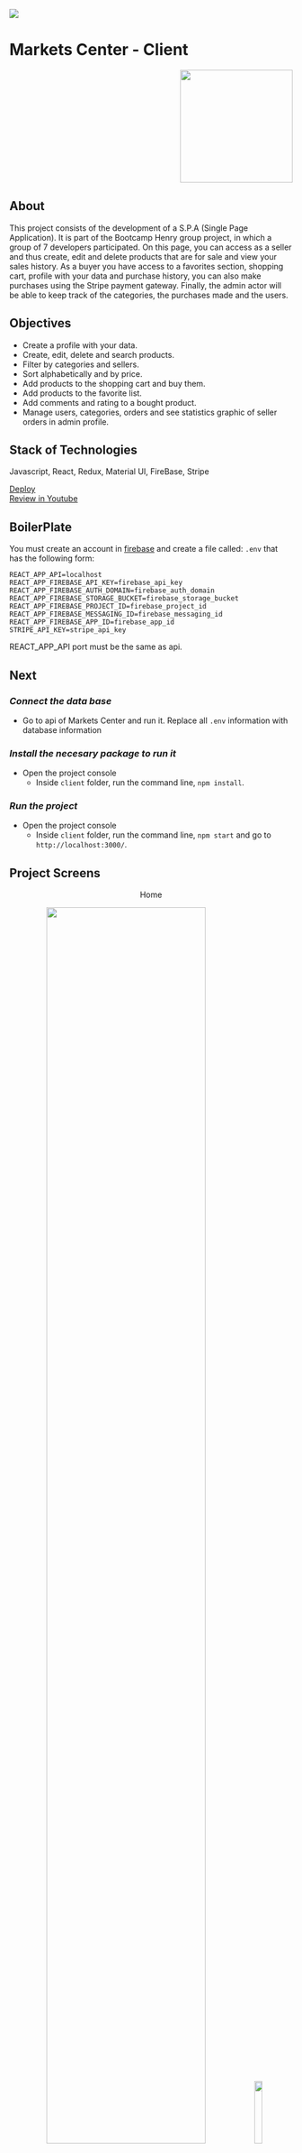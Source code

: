 <p align='left'>
    <img src='https://static.wixstatic.com/media/85087f_0d84cbeaeb824fca8f7ff18d7c9eaafd~mv2.png/v1/fill/w_160,h_30,al_c,q_85,usm_0.66_1.00_0.01/Logo_completo_Color_1PNG.webp' </img>
</p>

# Markets Center - Client

<p align="right">
  <img height="200" src="https://user-images.githubusercontent.com/86481813/168854600-5f78aaca-b87a-406d-813f-1095d8cd7879.png"/>
</p>

## About
This project consists of the development of a S.P.A (Single Page Application). It is part of the Bootcamp Henry group project, in which a group of 7 developers participated. On this page, you can access as a seller and thus create, edit and delete products that are for sale and view your sales history.
As a buyer you have access to a favorites section, shopping cart, profile with your data and purchase history, you can also make purchases using the Stripe payment gateway. Finally, the admin actor will be able to keep track of the categories, the purchases made and the users.

## Objectives
- Create a profile with your data.
- Create, edit, delete and search products.
- Filter by categories and sellers.
- Sort alphabetically and by price.
- Add products to the shopping cart and buy them.
- Add products to the favorite list.
- Add comments and rating to a bought product.
- Manage users, categories, orders and see statistics graphic of seller orders in admin profile.

## Stack of Technologies
Javascript, React, Redux, Material UI, FireBase, Stripe

[Deploy](https://markets-center.vercel.app/)
<br/>
[Review in Youtube](https://www.youtube.com/watch?v=N0nbWDKR-Cc)

## BoilerPlate

You must create an account in [firebase](https://firebase.google.com/) and create a file called: `.env` 
that has the following form: 

```
REACT_APP_API=localhost
REACT_APP_FIREBASE_API_KEY=firebase_api_key
REACT_APP_FIREBASE_AUTH_DOMAIN=firebase_auth_domain
REACT_APP_FIREBASE_STORAGE_BUCKET=firebase_storage_bucket
REACT_APP_FIREBASE_PROJECT_ID=firebase_project_id
REACT_APP_FIREBASE_MESSAGING_ID=firebase_messaging_id
REACT_APP_FIREBASE_APP_ID=firebase_app_id
STRIPE_API_KEY=stripe_api_key
```
REACT_APP_API port must be the same as api.

## Next 
### _Connect the data base_

 - Go to api of Markets Center and run it. Replace all `.env` information with database information

 ### _Install the necesary package to run it_

- Open the project console
    + Inside `client` folder, run the command line, `npm install`.

### _Run the project_

- Open the project console    
    + Inside `client` folder, run the command line, `npm start` and go to `http://localhost:3000/`.

## Project Screens
<p align="center">Home</p>
<p align="center">
<a href='https://markets-center.vercel.app/' width='30%'/><img src='https://user-images.githubusercontent.com/86481813/168861669-26076838-33c5-49cb-a8e1-21c00493d3c6.png' width='75%'/></a>
<a href="https://markets-center.vercel.app/"><img src='https://user-images.githubusercontent.com/86481813/168862109-9fbcc4bc-2975-4d43-b3ac-d6551b8487fd.png' width='16.84%'/></a>
</p>
<p align="center">Detail</p>
<p align="center">
<a href='https://markets-center.vercel.app/' width='30%'/><img src='https://user-images.githubusercontent.com/86481813/168862498-2c85b7e8-2314-413e-a3f3-3cddc029bd85.png' width='75%'/></a>
<a href="https://markets-center.vercel.app/"><img src='https://user-images.githubusercontent.com/86481813/168862566-44130477-a569-4884-95a9-151430b5b584.png' width='16.84%'/></a>
</p>
<p align="center">Searched products</p>
<p align="center">
<a href='https://markets-center.vercel.app/' width='30%'/><img src='https://user-images.githubusercontent.com/86481813/168863677-74c6c518-860d-4f5f-b781-cf238fb169b0.png' width='75%'/></a>
<a href="https://markets-center.vercel.app/"><img src='https://user-images.githubusercontent.com/86481813/168863773-1f2c6109-3350-475f-b7b2-adbada44a38e.png' width='16.65%'/></a>
</p>
<p align="center">Shopping cart</p>
<p align="center">
<a href='https://markets-center.vercel.app/' width='30%'/><img src='https://user-images.githubusercontent.com/86481813/168863917-8f3c8acd-3894-4f8a-98a8-c50532905bfd.png' width='75%'/></a>
<a href="https://markets-center.vercel.app/"><img src='https://user-images.githubusercontent.com/86481813/168863986-49d0fb44-8c10-4707-b5c2-b517db698251.png' width='16.52%'/></a>
</p>
<p align="center">Buyer profile</p>
<p align="center">
<a href='https://markets-center.vercel.app/' width='30%'/><img src='https://user-images.githubusercontent.com/86481813/168864287-2385c466-44a6-44b6-96b2-31b57ccfbd71.png' width='75%'/></a>
<a href="https://markets-center.vercel.app/"><img src='https://user-images.githubusercontent.com/86481813/168864134-88569f6d-bca3-46da-8468-bae4a0f38ae0.png' width='16.75%'/></a>
</p>
<p align="center">Favorite list</p>
<p align="center">
<a href='https://markets-center.vercel.app/' width='30%'/><img src='https://user-images.githubusercontent.com/86481813/168864401-c8820c1f-3cf0-477b-a0e5-e7591da84c88.png'
 width='75%'/></a>
<a href="https://markets-center.vercel.app/"><img src='https://user-images.githubusercontent.com/86481813/168864513-c6540607-919b-4078-b100-1108ac054cde.png' width='16.60%'/></a>
</p>

